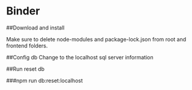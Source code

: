 # Binder

##Download and install

Make sure to delete node-modules and package-lock.json from root and frontend folders.

##Config db
Change to the localhost sql server information

##Run reset db 

###npm run db:reset:localhost
